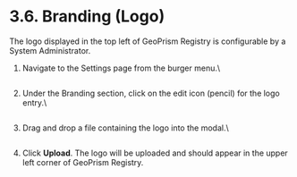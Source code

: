 # 3.6. Branding (Logo)

The logo displayed in the top left of GeoPrism Registry is configurable by a System Administrator.

1.  Navigate to the Settings page from the burger menu.\


    <figure><img src="https://lh3.googleusercontent.com/A-M7iYl4XCOfduRO8cMqDWsOFCeaajEBm4hx3ApS0xRt7QyVFfuIOgIaokkjw8RcVvwRNH3vTO6_dI2aqntblFbuMqrBr1GyQMEkW0dUsWjBtSDCbw85cAL1SOvFNls4Mf7tveAjpBOt7KKexhEIIdVRLlWoytYx6F1oGhEm4ZdYoxmSvH2m5Z-1" alt=""><figcaption></figcaption></figure>
2.  Under the Branding section, click on the edit icon (pencil) for the logo entry.\


    <figure><img src="https://lh5.googleusercontent.com/ak9JP82xzqi8JyHfcPKB7_ET2sm8qY8xYe64m8SVHoCph6vFNkeqgr2N2d6rRrianJr7o9d9mkiq6qs9wygtP0l2KwTaE19bY3yI0_gSmZGmvYLrcAZ54Ss6UCe5UTbBHwx8gBbXiiju6lbz9Y9lPKi7ORPYnCwTjwMZjTaqvJSovwxnOuMJHGL1" alt=""><figcaption></figcaption></figure>
3.  Drag and drop a file containing the logo into the modal.\


    <figure><img src="https://lh4.googleusercontent.com/tyrwO0UVjPz_2ZeQGHqcvGz-judKdiAvjHgJ2MhZPGqdaLAw9RMS9vY0XfKOjQtt6Ir_jQ8VLzq8UYb1j41qj0KScvkJLPED8PHCrBkWn6MizZlLwBw3KjGg4yFkQlJqL8xFAj-YlmhFuSXDqb1iZV7rUDtNvrEUXeWRz-3tMhmvf0My_gPAlIQn" alt=""><figcaption></figcaption></figure>
4. Click **Upload**. The logo will be uploaded and should appear in the upper left corner of GeoPrism Registry.
